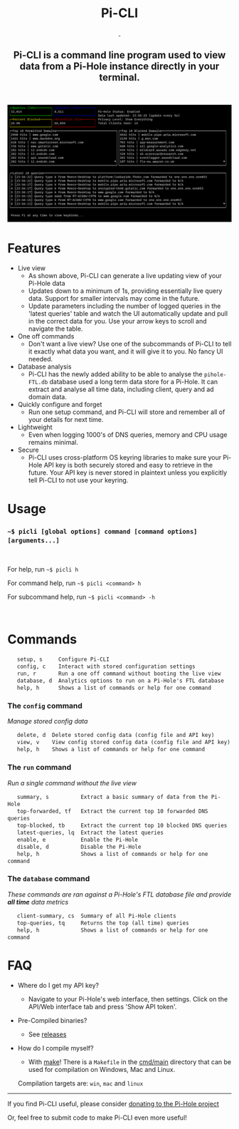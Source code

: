 <h1 align="center">Pi-CLI</h1>

<p align="center">
    <a href="https://github.com/Reeceeboii/Pi-CLI/actions/workflows/codeql-analysis.yml">
        <img src="https://github.com/Reeceeboii/Pi-CLI/actions/workflows/codeql-analysis.yml/badge.svg?branch=master" alt=""/>
    </a>
        <a href="https://goreportcard.com/report/github.com/Reeceeboii/Pi-CLI">
        <img src="https://goreportcard.com/badge/github.com/Reeceeboii/Pi-CLI" alt=""/>
    </a>
</p>

<h2 align="center">Pi-CLI is a command line program used to view data from a Pi-Hole instance directly in your terminal.</h2>

<br/>

![terminal](./img/live-view.png)

# Features

- Live view
  - As shown above, Pi-CLI can generate a live updating view of your Pi-Hole data
  - Updates down to a minimum of 1s, providing essentially live query data. Support for smaller intervals may come in the future.
  - Update parameters including the number of logged queries in the 'latest queries' table and watch the UI automatically update and pull in the correct data for you. Use your arrow keys to scroll and navigate the table.
- One off commands
  - Don't want a live view? Use one of the subcommands of Pi-CLI to tell it exactly what data you want, and it will give it to you. No fancy UI needed.
- Database analysis
  - Pi-CLI has the newly added ability to be able to analyse the `pihole-FTL.db` database used a long term data store
    for a Pi-Hole. It can extract and analyse all time data, including client, query and ad domain data.
- Quickly configure and forget
  - Run one setup command, and Pi-CLI will store and remember all of your details for next time.
- Lightweight
  - Even when logging 1000's of DNS queries, memory and CPU usage remains minimal.
- Secure
  - Pi-CLI uses cross-platform OS keyring libraries to make sure your Pi-Hole API key is both securely stored and easy to retrieve in the future. Your API key is never stored in plaintext unless you explicitly tell Pi-CLI to not use your keyring.

# Usage

### `~$ picli [global options] command [command options] [arguments...]`

<br>

For help, run `~$ picli h`

For command help, run `~$ picli <command> h`

For subcommand help, run `~$ picli <command> -h`


<br>

# Commands

```
   setup, s     Configure Pi-CLI
   config, c    Interact with stored configuration settings
   run, r       Run a one off command without booting the live view
   database, d  Analytics options to run on a Pi-Hole's FTL database
   help, h      Shows a list of commands or help for one command
```

### The `config` command

_Manage stored config data_

```
   delete, d  Delete stored config data (config file and API key)
   view, v    View config stored config data (config file and API key)
   help, h    Shows a list of commands or help for one command
```

### The `run` command

_Run a single command without the live view_

```
   summary, s          Extract a basic summary of data from the Pi-Hole
   top-forwarded, tf   Extract the current top 10 forwarded DNS queries
   top-blocked, tb     Extract the current top 10 blocked DNS queries
   latest-queries, lq  Extract the latest queries
   enable, e           Enable the Pi-Hole
   disable, d          Disable the Pi-Hole
   help, h             Shows a list of commands or help for one command
```

### The `database` command

_These commands are ran against a Pi-Hole's FTL database file and provide **all time** data metrics_

```
   client-summary, cs  Summary of all Pi-Hole clients
   top-queries, tq     Returns the top (all time) queries
   help, h             Shows a list of commands or help for one command
```

# FAQ

- Where do I get my API key?
  - Navigate to your Pi-Hole's web interface, then settings. Click on the API/Web interface tab and press
    'Show API token'.
- Pre-Compiled binaries?
  - See [releases](https://github.com/Reeceeboii/Pi-CLI/releases)
- How do I compile myself?

  - With [make](https://www.gnu.org/software/make/)! There is a `Makefile` in the
    [cmd/main](https://github.com/Reeceeboii/Pi-CLI/tree/master/cmd/main) directory that can be used for compilation
    on Windows, Mac and Linux.

  Compilation targets are: `win`, `mac` and `linux`
---

If you find Pi-CLI useful, please consider [donating to the Pi-Hole project](https://pi-hole.net/donate/)

Or, feel free to submit code to make Pi-CLI even more useful!
